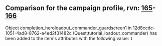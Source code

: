 ## Comparison for the campaign profile, rvn: [165](https://github.com/PRO100KatYT/FortniteProfileRevisions/tree/main/profiles/campaign/165%20campaign.json)-[166](https://github.com/PRO100KatYT/FortniteProfileRevisions/tree/main/profiles/campaign/166%20campaign.json)

Object completion_heroloadout_commander_guardscreen1 in 12d8ccdc-1051-4ad8-8762-a4ed2f31482c (Quest:tutorial_loadout_commander) has been added to the item's attributes with the following value: `1`
<br><br>

